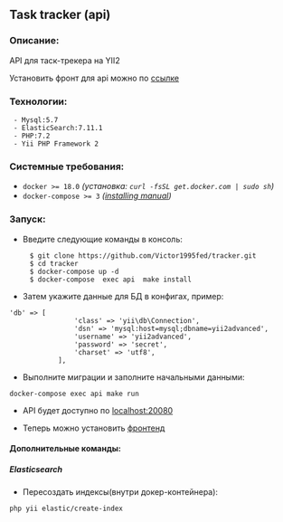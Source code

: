 ## Task tracker (api)
### Описание:
API для таск-трекера на YII2

Установить фронт для api можно по [ссылке](https://github.com/Victor1995fed/tracker-front.git)
### Технологии:
     - Mysql:5.7
     - ElasticSearch:7.11.1
     - PHP:7.2
     - Yii PHP Framework 2
### Системные требования:
- `docker >= 18.0` _(установка: `curl -fsSL get.docker.com | sudo sh`)_
-  `docker-compose >= 3` _([installing manual](https://docs.docker.com/compose/install/#install-compose))_


### Запуск:
- Введите следующие команды в консоль:

``` 
     $ git clone https://github.com/Victor1995fed/tracker.git
     $ cd tracker
     $ docker-compose up -d
     $ docker-compose  exec api  make install 
```
- Затем укажите данные для БД в конфигах, пример: 
```
'db' => [
                'class' => 'yii\db\Connection',
                'dsn' => 'mysql:host=mysql;dbname=yii2advanced',
                'username' => 'yii2advanced',
                'password' => 'secret',
                'charset' => 'utf8',
            ], 
```
- Выполните миграции и заполните начальными данными:
```
docker-compose exec api make run 
```
- API будет доступно по [localhost:20080](http://localhost:20080)

- Теперь можно установить [фронтенд](https://github.com/Victor1995fed/tracker-front.git)

#### Дополнительные команды:

##### Elasticsearch
- Пересоздать индексы(внутри докер-контейнера): 

```
php yii elastic/create-index
```
